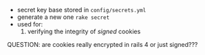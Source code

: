 - secret key base stored in `config/secrets.yml`
- generate a new one `rake secret`
- used for:
    1. verifying the integrity of _signed_ cookies

QUESTION: are cookies really encrypted in rails 4 or just signed???
